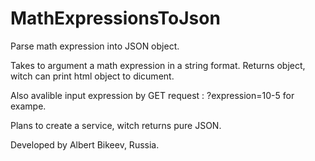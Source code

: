 MathExpressionsToJson
=====================

Parse math expression into JSON object.

Takes to argument a math expression in a string format. 
Returns object, witch can print html object to dicument. 


Also avalible input expression by GET request : ?expression=10-5 for exampe.


Plans to create a service, witch returns pure JSON.





Developed by Albert Bikeev, Russia.
